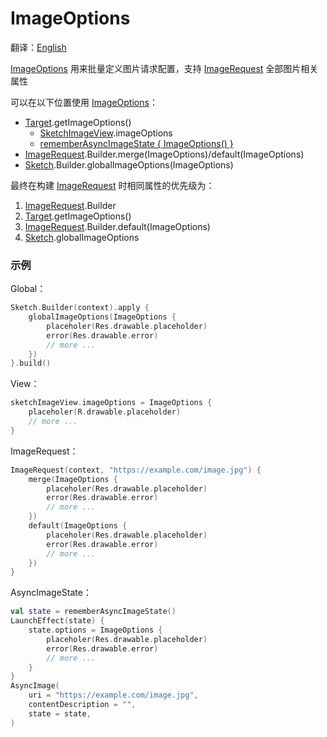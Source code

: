 # ImageOptions

翻译：[English](image_options.md)

[ImageOptions] 用来批量定义图片请求配置，支持 [ImageRequest] 全部图片相关属性

可以在以下位置使用 [ImageOptions]：

* [Target].getImageOptions()
    * [SketchImageView].imageOptions
    * [rememberAsyncImageState { ImageOptions() }][AsyncImageState]
* [ImageRequest].Builder.merge(ImageOptions)/default(ImageOptions)
* [Sketch].Builder.globalImageOptions(ImageOptions)

最终在构建 [ImageRequest] 时相同属性的优先级为：

1. [ImageRequest].Builder
2. [Target].getImageOptions()
3. [ImageRequest].Builder.default(ImageOptions)
4. [Sketch].globalImageOptions

### 示例

Global：

```kotlin
Sketch.Builder(context).apply {
    globalImageOptions(ImageOptions {
        placeholer(Res.drawable.placeholder)
        error(Res.drawable.error)
        // more ...
    })
}.build()
```

View：

```kotlin
sketchImageView.imageOptions = ImageOptions {
    placeholer(R.drawable.placeholder)
    // more ...
}
```

ImageRequest：

```kotlin
ImageRequest(context, "https://example.com/image.jpg") {
    merge(ImageOptions {
        placeholer(Res.drawable.placeholder)
        error(Res.drawable.error)
        // more ...
    })
    default(ImageOptions {
        placeholer(Res.drawable.placeholder)
        error(Res.drawable.error)
        // more ...
    })
}
```

AsyncImageState：

```kotlin
val state = rememberAsyncImageState()
LaunchEffect(state) {
    state.options = ImageOptions {
        placeholer(Res.drawable.placeholder)
        error(Res.drawable.error)
        // more ...
    }
}
AsyncImage(
    uri = "https://example.com/image.jpg",
    contentDescription = "",
    state = state,
)
```

[Sketch]: ../../sketch-core/src/commonMain/kotlin/com/github/panpf/sketch/Sketch.kt

[Target]: ../../sketch-core/src/commonMain/kotlin/com/github/panpf/sketch/target/Target.kt

[ImageRequest]: ../../sketch-core/src/commonMain/kotlin/com/github/panpf/sketch/request/ImageRequest.kt

[ImageOptions]: ../../sketch-core/src/commonMain/kotlin/com/github/panpf/sketch/request/ImageOptions.kt

[SketchImageView]: ../../sketch-extensions-view-core/src/main/kotlin/com/github/panpf/sketch/SketchImageView.kt

[AsyncImageState]: ../../sketch-compose-core/src/commonMain/kotlin/com/github/panpf/sketch/AsyncImageState.common.kt